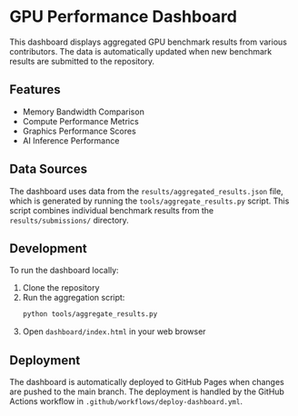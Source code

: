# GPU Performance Dashboard

This dashboard displays aggregated GPU benchmark results from various contributors. The data is automatically updated when new benchmark results are submitted to the repository.

## Features

- Memory Bandwidth Comparison
- Compute Performance Metrics
- Graphics Performance Scores
- AI Inference Performance

## Data Sources

The dashboard uses data from the `results/aggregated_results.json` file, which is generated by running the `tools/aggregate_results.py` script. This script combines individual benchmark results from the `results/submissions/` directory.

## Development

To run the dashboard locally:

1. Clone the repository
2. Run the aggregation script:
   ```bash
   python tools/aggregate_results.py
   ```
3. Open `dashboard/index.html` in your web browser

## Deployment

The dashboard is automatically deployed to GitHub Pages when changes are pushed to the main branch. The deployment is handled by the GitHub Actions workflow in `.github/workflows/deploy-dashboard.yml`. 